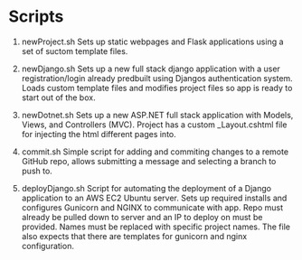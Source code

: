 # Scripts

1. newProject.sh
Sets up static webpages and Flask applications using a set of suctom template files.

2. newDjango.sh
Sets up a new full stack django application with a user registration/login already predbuilt
using Djangos authentication system. Loads custom template files and modifies project files
so app is ready to start out of the box.

3. newDotnet.sh
Sets up a new ASP.NET full stack application with Models, Views, and Controllers (MVC).
Project has a custom _Layout.cshtml file for injecting the html different pages into.

4. commit.sh
Simple script for adding and commiting changes to a remote GitHub repo, allows submitting a
message and selecting a branch to push to.

5. deployDjango.sh
Script for automating the deployment of a Django application to an AWS EC2 Ubuntu server.
Sets up required installs and configures Gunicorn and NGINX to communicate with app.
Repo must already be pulled down to server and an IP to deploy on must be provided.
Names must be replaced with specific project names. The file also expects that there are templates
for gunicorn and nginx configuration.
